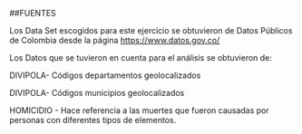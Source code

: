 ##FUENTES

Los Data Set escogidos para este ejercicio se obtuvieron de Datos Públicos de Colombia desde la página https://www.datos.gov.co/

Los Datos que se tuvieron en cuenta para el análisis se obtuvieron de:

DIVIPOLA- Códigos departamentos geolocalizados

DIVIPOLA- Códigos municipios geolocalizados

HOMICIDIO - Hace referencia a las muertes que fueron causadas por personas con diferentes tipos de elementos. 

